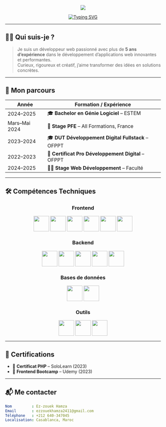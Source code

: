 <div align="center">
  <img src="https://capsule-render.vercel.app/api?type=wave&color=gradient&height=280&section=header&text=Ez-zouek%20Hamza&fontSize=50&fontAlignY=40&desc=Développeur%20Web%20Fullstack%20%F0%9F%91%BB%F0%9F%92%BB%20basé%20à%20Casablanca%2C%20Maroc&descAlignY=55&animation=fadeIn&fontColor=ffffff&descAlign=center" />
</div>

<div align="center">
  
[![Typing SVG](https://readme-typing-svg.herokuapp.com?font=Fira+Code&size=22&pause=1000&center=true&vCenter=true&width=600&lines=Bienvenue+sur+mon+profil+GitHub+!;Développeur+Web+Fullstack+passionné;Toujours+à+l'écoute+des+nouveaux+défis)](https://git.io/typing-svg)

</div>

---

## 🧑‍💻 Qui suis-je ?

> Je suis un développeur web passionné avec plus de **5 ans d’expérience** dans le développement d’applications web innovantes et performantes.  
> Curieux, rigoureux et créatif, j’aime transformer des idées en solutions concrètes.

---

## 🚀 Mon parcours

| Année        | Formation / Expérience                                     |
|--------------|------------------------------------------------------------|
| 2024–2025    | 🎓 **Bachelor en Génie Logiciel** – ESTEM                  |
| Mars–Mai 2024| 🧪 **Stage PFE** – All Formations, France                  |
| 2023–2024    | 🎓 **DUT Développement Digital Fullstack** – OFPPT         |
| 2022–2023    | 🏅 **Certificat Pro Développement Digital** – OFPPT        |
| 2024–2025    | 🧑‍💻 **Stage Web Développement** – Faculté                 |

---

## 🛠️ Compétences Techniques

<div align="center">
  
### Frontend  
<img src="https://cdn.jsdelivr.net/gh/devicons/devicon/icons/html5/html5-original.svg" width="50" height="50"/>
<img src="https://cdn.jsdelivr.net/gh/devicons/devicon/icons/css3/css3-original.svg" width="50" height="50"/>
<img src="https://cdn.jsdelivr.net/gh/devicons/devicon/icons/javascript/javascript-original.svg" width="50" height="50"/>
<img src="https://cdn.jsdelivr.net/gh/devicons/devicon/icons/react/react-original.svg" width="50" height="50"/>
<img src="https://cdn.jsdelivr.net/gh/devicons/devicon/icons/bootstrap/bootstrap-original.svg" width="50" height="50"/>
<img src="https://cdn.jsdelivr.net/gh/devicons/devicon/icons/tailwindcss/tailwindcss-plain.svg" width="50" height="50"/>

### Backend  
<img src="https://cdn.jsdelivr.net/gh/devicons/devicon/icons/nodejs/nodejs-original.svg" width="50" height="50"/>
<img src="https://cdn.jsdelivr.net/gh/devicons/devicon/icons/express/express-original.svg" width="50" height="50"/>
<img src="https://cdn.jsdelivr.net/gh/devicons/devicon/icons/php/php-original.svg" width="50" height="50"/>
<img src="https://cdn.jsdelivr.net/gh/devicons/devicon/icons/laravel/laravel-plain.svg" width="50" height="50"/>
<img src="https://cdn.jsdelivr.net/gh/devicons/devicon/icons/java/java-original.svg" width="50" height="50"/>

### Bases de données  
<img src="https://cdn.jsdelivr.net/gh/devicons/devicon/icons/mysql/mysql-original.svg" width="50" height="50"/>
<img src="https://cdn.jsdelivr.net/gh/devicons/devicon/icons/mongodb/mongodb-original.svg" width="50" height="50"/>

### Outils  
<img src="https://cdn.jsdelivr.net/gh/devicons/devicon/icons/git/git-original.svg" width="50" height="50"/>
<img src="https://cdn.jsdelivr.net/gh/devicons/devicon/icons/github/github-original.svg" width="50" height="50"/>
<img src="https://cdn.jsdelivr.net/gh/devicons/devicon/icons/docker/docker-original.svg" width="50" height="50"/>

</div>

---

## 🧾 Certifications

- 📜 **Certificat PHP** – SoloLearn (2023)
- 📜 **Frontend Bootcamp** – Udemy (2023)

---

## 📬 Me contacter

```yaml
Nom         : Ez-zouek Hamza
Email       : ezzouekhamza2411@gmail.com
Téléphone   : +212 640-347045
Localisation: Casablanca, Maroc
